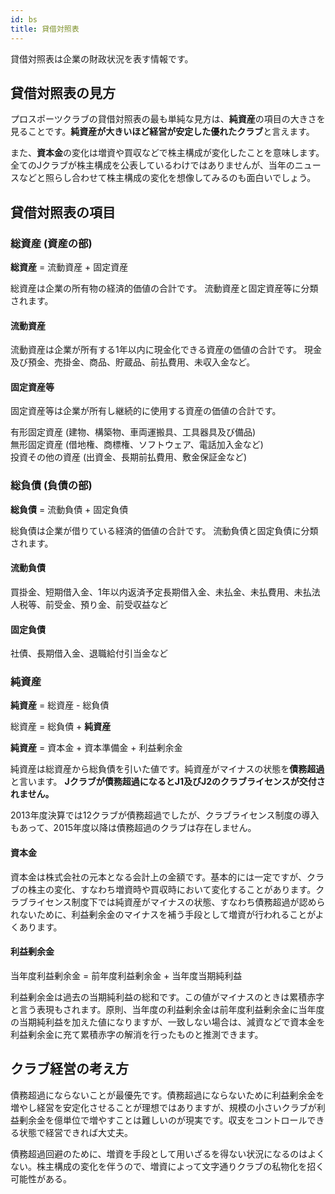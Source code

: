 ```yaml
---
id: bs
title: 貸借対照表
---
```


貸借対照表は企業の財政状況を表す情報です。

## 貸借対照表の見方

プロスポーツクラブの貸借対照表の最も単純な見方は、**純資産**の項目の大きさを見ることです。**純資産が大きいほど経営が安定した優れたクラブ**と言えます。

また、**資本金**の変化は増資や買収などで株主構成が変化したことを意味します。全てのJクラブが株主構成を公表しているわけではありませんが、当年のニュースなどと照らし合わせて株主構成の変化を想像してみるのも面白いでしょう。

## 貸借対照表の項目

### 総資産 (資産の部)

**総資産** = 流動資産 + 固定資産

総資産は企業の所有物の経済的価値の合計です。
流動資産と固定資産等に分類されます。

#### 流動資産

流動資産は企業が所有する1年以内に現金化できる資産の価値の合計です。
現金及び預金、売掛金、商品、貯蔵品、前払費用、未収入金など。

#### 固定資産等

固定資産等は企業が所有し継続的に使用する資産の価値の合計です。

有形固定資産 (建物、構築物、車両運搬具、工具器具及び備品)  
無形固定資産 (借地権、商標権、ソフトウェア、電話加入金など)  
投資その他の資産 (出資金、長期前払費用、敷金保証金など)

### 総負債 (負債の部)

**総負債** = 流動負債 + 固定負債

総負債は企業が借りている経済的価値の合計です。
流動負債と固定負債に分類されます。

#### 流動負債

買掛金、短期借入金、1年以内返済予定長期借入金、未払金、未払費用、未払法人税等、前受金、預り金、前受収益など

#### 固定負債

社債、長期借入金、退職給付引当金など

### 純資産

**純資産** = 総資産 - 総負債

総資産 = 総負債 + **純資産**

**純資産** = 資本金 + 資本準備金 + 利益剰余金

純資産は総資産から総負債を引いた値です。純資産がマイナスの状態を**債務超過**と言います。
**Jクラブが債務超過になるとJ1及びJ2のクラブライセンスが交付されません。**

2013年度決算では12クラブが債務超過でしたが、クラブライセンス制度の導入もあって、2015年度以降は債務超過のクラブは存在しません。

#### 資本金

資本金は株式会社の元本となる会計上の金額です。基本的には一定ですが、クラブの株主の変化、すなわち増資時や買収時において変化することがあります。クラブライセンス制度下では純資産がマイナスの状態、すなわち債務超過が認められないために、利益剰余金のマイナスを補う手段として増資が行われることがよくあります。

#### 利益剰余金

当年度利益剰余金 = 前年度利益剰余金 + 当年度当期純利益

利益剰余金は過去の当期純利益の総和です。この値がマイナスのときは累積赤字と言う表現もされます。原則、当年度の利益剰余金は前年度利益剰余金に当年度の当期純利益を加えた値になりますが、一致しない場合は、減資などで資本金を利益剰余金に充て累積赤字の解消を行ったものと推測できます。

## クラブ経営の考え方

債務超過にならないことが最優先です。債務超過にならないために利益剰余金を増やし経営を安定化させることが理想ではありますが、規模の小さいクラブが利益剰余金を億単位で増やすことは難しいのが現実です。収支をコントロールできる状態で経営できれば大丈夫。

債務超過回避のために、増資を手段として用いざるを得ない状況になるのはよくない。株主構成の変化を伴うので、増資によって文字通りクラブの私物化を招く可能性がある。
